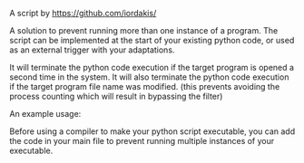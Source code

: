 A script by https://github.com/iordakis/

A solution to prevent running more than one instance of a program.
The script can be implemented at the start of your existing python code, or used as an external trigger with your adaptations.

It will terminate the python code execution if the target program is opened a second time in the system.
It will also terminate the python code execution if the target program file name was modified. (this prevents avoiding the process counting which will result in bypassing the filter)

An example usage:

Before using a compiler to make your python script executable, you can add the code in your main file to prevent running multiple instances of your executable.
